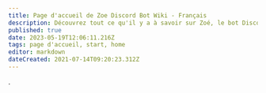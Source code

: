 ```yaml
---
title: Page d'accueil de Zoe Discord Bot Wiki - Français
description: Découvrez tout ce qu'il y a à savoir sur Zoé, le bot Discord de League of Legends.
published: true
date: 2023-05-19T12:06:11.216Z
tags: page d'accueil, start, home
editor: markdown
dateCreated: 2021-07-14T09:20:23.312Z
---
```


.